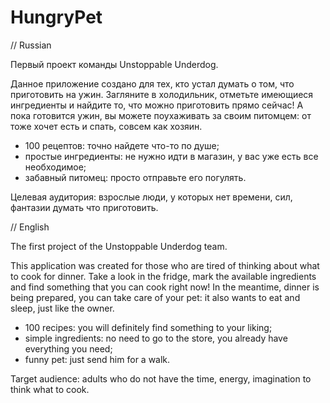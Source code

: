 # HungryPet
// Russian

Первый проект команды Unstoppable Underdog.

Данное приложение создано для тех, кто устал думать о том, что приготовить на ужин. Загляните в холодильник, отметьте имеющиеся ингредиенты и найдите то, что можно приготовить прямо сейчас! А пока готовится ужин, вы можете поухаживать за своим питомцем: от тоже хочет есть и спать, совсем как хозяин. 
 
- 100 рецептов: точно найдете что-то по душе; 
- простые ингредиенты: не нужно идти в магазин, у вас уже есть все необходимое; 
- забавный питомец: просто отправьте его погулять.

Целевая аудитория: взрослые люди, у которых нет времени, сил, фантазии думать что приготовить.


// English


The first project of the Unstoppable Underdog team.

This application was created for those who are tired of thinking about what to cook for dinner. Take a look in the fridge, mark the available ingredients and find something that you can cook right now! In the meantime, dinner is being prepared, you can take care of your pet: it also wants to eat and sleep, just like the owner.
 
- 100 recipes: you will definitely find something to your liking;
- simple ingredients: no need to go to the store, you already have everything you need;
- funny pet: just send him for a walk.

Target audience: adults who do not have the time, energy, imagination to think what to cook.
